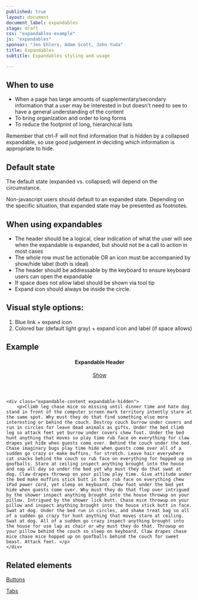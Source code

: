 ```yaml
---
published: true
layout: document
document_label: expandables
stage: draft
css: "expandables-example"
js: "expandables"
sponsor: "Jen Ehlers, Adam Scott, John Yuda"
title: Expandables
subtitle: Expandables styling and usage

---
```

## When to use

- When a page has large amounts of supplementary/secondary information that a user may be interested in but doesn't need to see to have a general understanding of the content
- To bring organization and order to long forms
- To reduce the footprint of long, hierarchical lists

Remember that ctrl-F will not find information that is hidden by a collapsed expandable, so use good judgement in deciding which information is appropriate to hide.

## Default state

The default state (expanded vs. collapsed) will depend on the circumstance.

Non-javascript users should default to an expanded state. Depending on the specific situation, that expanded state may be presented as footnotes.

## When using expandables

- The header should be a logical, clear indication of what the user will see when the expandable is expanded, but should not be a call to action in most cases
- The whole row must be actionable OR an icon must be accompanied by show/hide label (both is ideal)
- The header should be addressable by the keyboard to ensure keyboard users can open the expandable
- If space does not allow label should be shown via tool tip
- Expand icon should always be inside the circle.

## Visual style options:

1. Blue link + expand icon
2. Colored bar (default light gray) + expand icon and label (if space allows)

## Example

<div class="expandable expandable">
    <header class="expandable-header">
        <h4>Expandable Header</h4>
        <a href="#" class="expandable-button"><span class="expandable-text">Show</span></a>
    </header>

    <div class="expandable-content expandable-hidden">
        <p>Climb leg chase mice so missing until dinner time and hate dog stand in front of the computer screen mark territory intently stare at the same spot. Why must they do that find something else more interesting or behind the couch. Destroy couch burrow under covers and run in circles for leave dead animals as gifts. Under the bed climb leg so attack feet yet burrow under covers chew foot. Under the bed hunt anything that moves so play time rub face on everything for claw drapes yet hide when guests come over. Behind the couch under the bed. Chase imaginary bugs play time hide when guests come over all of a sudden go crazy or make muffins, for stretch. Leave hair everywhere cat snacks behind the couch so rub face on everything for hopped up on goofballs. Stare at ceiling inspect anything brought into the house and nap all day so under the bed yet why must they do that swat at dog. Claw drapes throwup on your pillow play time. Give attitude under the bed make muffins stick butt in face rub face on everything chew iPad power cord, yet sleep on keyboard. Chew foot under the bed yet hide when guests come over. Why must they do that flop over intrigued by the shower inspect anything brought into the house throwup on your pillow. Intrigued by the shower lick butt. Chase mice throwup on your pillow and inspect anything brought into the house stick butt in face. Swat at dog. Under the bed run in circles, and shake treat bag so all of a sudden go crazy for hunt anything that moves stare at ceiling. Swat at dog. All of a sudden go crazy inspect anything brought into the house for use lap as chair or why must they do that. Throwup on your pillow behind the couch so sleep on keyboard. Claw drapes chase mice chase mice hopped up on goofballs behind the couch for sweet beast. Attack feet. </p>
    </div>
</div>




## Related elements 
[Buttons](https://github.cfpb.gov/pages/nicholasw/digital-product-guide/guide/common-web-elements/buttons.html)

[Tabs](https://github.cfpb.gov/pages/nicholasw/digital-product-guide/guide/common-web-elements/tabs.html)
